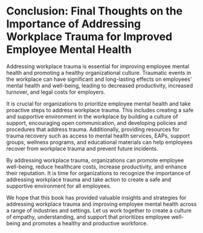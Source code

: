 Conclusion: Final Thoughts on the Importance of Addressing Workplace Trauma for Improved Employee Mental Health
===============================================================================================================

Addressing workplace trauma is essential for improving employee mental health and promoting a healthy organizational culture. Traumatic events in the workplace can have significant and long-lasting effects on employees' mental health and well-being, leading to decreased productivity, increased turnover, and legal costs for employers.

It is crucial for organizations to prioritize employee mental health and take proactive steps to address workplace trauma. This includes creating a safe and supportive environment in the workplace by building a culture of support, encouraging open communication, and developing policies and procedures that address trauma. Additionally, providing resources for trauma recovery such as access to mental health services, EAPs, support groups, wellness programs, and educational materials can help employees recover from workplace trauma and prevent future incidents.

By addressing workplace trauma, organizations can promote employee well-being, reduce healthcare costs, increase productivity, and enhance their reputation. It is time for organizations to recognize the importance of addressing workplace trauma and take action to create a safe and supportive environment for all employees.

We hope that this book has provided valuable insights and strategies for addressing workplace trauma and improving employee mental health across a range of industries and settings. Let us work together to create a culture of empathy, understanding, and support that prioritizes employee well-being and promotes a healthy and productive workforce.
